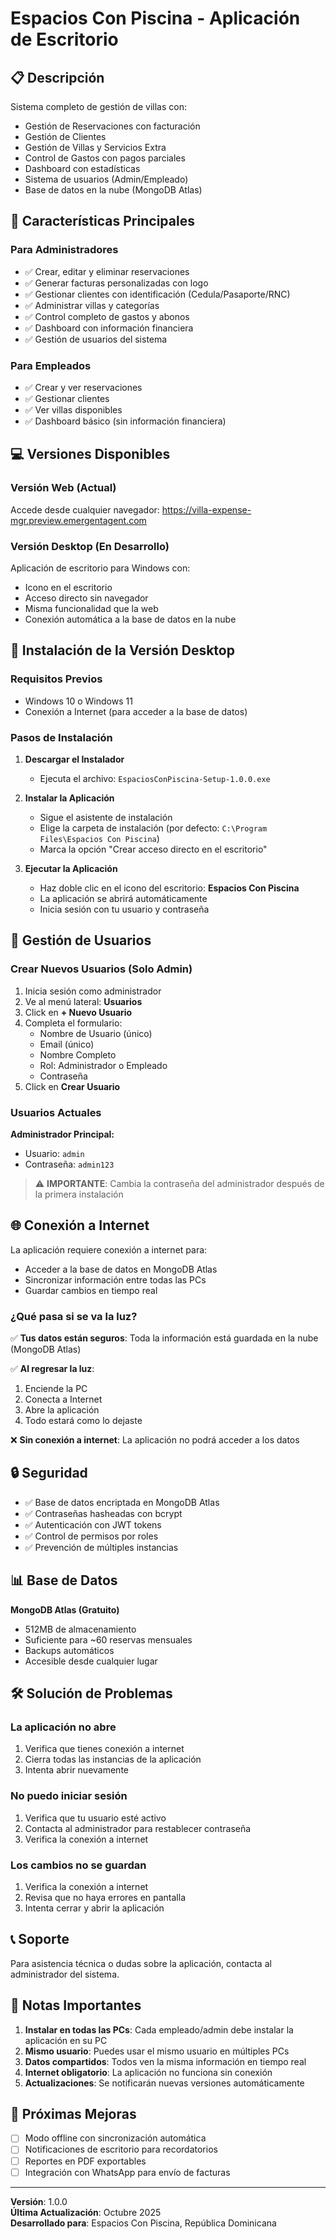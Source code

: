 # Espacios Con Piscina - Aplicación de Escritorio

## 📋 Descripción

Sistema completo de gestión de villas con:
- Gestión de Reservaciones con facturación
- Gestión de Clientes
- Gestión de Villas y Servicios Extra
- Control de Gastos con pagos parciales
- Dashboard con estadísticas
- Sistema de usuarios (Admin/Empleado)
- Base de datos en la nube (MongoDB Atlas)

## 🚀 Características Principales

### Para Administradores
- ✅ Crear, editar y eliminar reservaciones
- ✅ Generar facturas personalizadas con logo
- ✅ Gestionar clientes con identificación (Cedula/Pasaporte/RNC)
- ✅ Administrar villas y categorías
- ✅ Control completo de gastos y abonos
- ✅ Dashboard con información financiera
- ✅ Gestión de usuarios del sistema

### Para Empleados
- ✅ Crear y ver reservaciones
- ✅ Gestionar clientes
- ✅ Ver villas disponibles
- ✅ Dashboard básico (sin información financiera)

## 💻 Versiones Disponibles

### Versión Web (Actual)
Accede desde cualquier navegador: https://villa-expense-mgr.preview.emergentagent.com

### Versión Desktop (En Desarrollo)
Aplicación de escritorio para Windows con:
- Icono en el escritorio
- Acceso directo sin navegador
- Misma funcionalidad que la web
- Conexión automática a la base de datos en la nube

## 🔧 Instalación de la Versión Desktop

### Requisitos Previos
- Windows 10 o Windows 11
- Conexión a Internet (para acceder a la base de datos)

### Pasos de Instalación

1. **Descargar el Instalador**
   - Ejecuta el archivo: `EspaciosConPiscina-Setup-1.0.0.exe`

2. **Instalar la Aplicación**
   - Sigue el asistente de instalación
   - Elige la carpeta de instalación (por defecto: `C:\Program Files\Espacios Con Piscina`)
   - Marca la opción "Crear acceso directo en el escritorio"

3. **Ejecutar la Aplicación**
   - Haz doble clic en el icono del escritorio: **Espacios Con Piscina**
   - La aplicación se abrirá automáticamente
   - Inicia sesión con tu usuario y contraseña

## 👥 Gestión de Usuarios

### Crear Nuevos Usuarios (Solo Admin)

1. Inicia sesión como administrador
2. Ve al menú lateral: **Usuarios**
3. Click en **+ Nuevo Usuario**
4. Completa el formulario:
   - Nombre de Usuario (único)
   - Email (único)
   - Nombre Completo
   - Rol: Administrador o Empleado
   - Contraseña
5. Click en **Crear Usuario**

### Usuarios Actuales

**Administrador Principal:**
- Usuario: `admin`
- Contraseña: `admin123`

> ⚠️ **IMPORTANTE**: Cambia la contraseña del administrador después de la primera instalación

## 🌐 Conexión a Internet

La aplicación requiere conexión a internet para:
- Acceder a la base de datos en MongoDB Atlas
- Sincronizar información entre todas las PCs
- Guardar cambios en tiempo real

### ¿Qué pasa si se va la luz?

✅ **Tus datos están seguros**: Toda la información está guardada en la nube (MongoDB Atlas)

✅ **Al regresar la luz**: 
1. Enciende la PC
2. Conecta a Internet
3. Abre la aplicación
4. Todo estará como lo dejaste

❌ **Sin conexión a internet**: La aplicación no podrá acceder a los datos

## 🔒 Seguridad

- ✅ Base de datos encriptada en MongoDB Atlas
- ✅ Contraseñas hasheadas con bcrypt
- ✅ Autenticación con JWT tokens
- ✅ Control de permisos por roles
- ✅ Prevención de múltiples instancias

## 📊 Base de Datos

**MongoDB Atlas (Gratuito)**
- 512MB de almacenamiento
- Suficiente para ~60 reservas mensuales
- Backups automáticos
- Accesible desde cualquier lugar

## 🛠️ Solución de Problemas

### La aplicación no abre
1. Verifica que tienes conexión a internet
2. Cierra todas las instancias de la aplicación
3. Intenta abrir nuevamente

### No puedo iniciar sesión
1. Verifica que tu usuario esté activo
2. Contacta al administrador para restablecer contraseña
3. Verifica la conexión a internet

### Los cambios no se guardan
1. Verifica la conexión a internet
2. Revisa que no haya errores en pantalla
3. Intenta cerrar y abrir la aplicación

## 📞 Soporte

Para asistencia técnica o dudas sobre la aplicación, contacta al administrador del sistema.

## 📝 Notas Importantes

1. **Instalar en todas las PCs**: Cada empleado/admin debe instalar la aplicación en su PC
2. **Mismo usuario**: Puedes usar el mismo usuario en múltiples PCs
3. **Datos compartidos**: Todos ven la misma información en tiempo real
4. **Internet obligatorio**: La aplicación no funciona sin conexión
5. **Actualizaciones**: Se notificarán nuevas versiones automáticamente

## 🎯 Próximas Mejoras

- [ ] Modo offline con sincronización automática
- [ ] Notificaciones de escritorio para recordatorios
- [ ] Reportes en PDF exportables
- [ ] Integración con WhatsApp para envío de facturas

---

**Versión**: 1.0.0  
**Última Actualización**: Octubre 2025  
**Desarrollado para**: Espacios Con Piscina, República Dominicana
